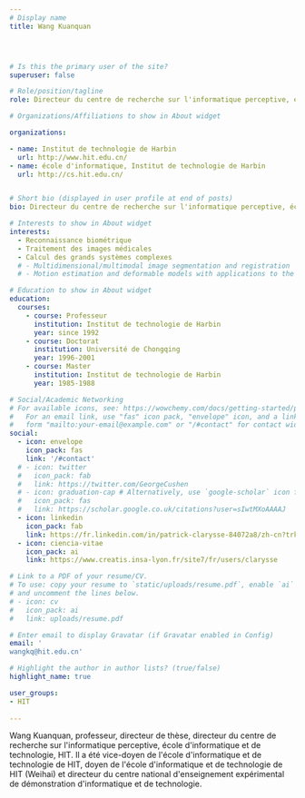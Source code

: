 ```yaml
---
# Display name
title: Wang Kuanquan




# Is this the primary user of the site?
superuser: false

# Role/position/tagline
role: Directeur du centre de recherche sur l'informatique perceptive, école d'informatique, Institut de technologie de Harbin

# Organizations/Affiliations to show in About widget

organizations:

- name: Institut de technologie de Harbin
  url: http://www.hit.edu.cn/
- name: école d'informatique, Institut de technologie de Harbin
  url: http://cs.hit.edu.cn/


# Short bio (displayed in user profile at end of posts)
bio: Directeur du centre de recherche sur l'informatique perceptive, école d'informatique, Institut de technologie de Harbin

# Interests to show in About widget
interests:
  - Reconnaissance biométrique
  - Traitement des images médicales
  - Calcul des grands systèmes complexes
  # - Multidimensional/multimodal image segmentation and registration
  # - Motion estimation and deformable models with applications to the 3D analysis of the heart functions

# Education to show in About widget
education:
  courses:
    - course: Professeur
      institution: Institut de technologie de Harbin
      year: since 1992
    - course: Doctorat
      institution: Université de Chongqing
      year: 1996-2001
    - course: Master
      institution: Institut de technologie de Harbin
      year: 1985-1988

# Social/Academic Networking
# For available icons, see: https://wowchemy.com/docs/getting-started/page-builder/#icons
#   For an email link, use "fas" icon pack, "envelope" icon, and a link in the
#   form "mailto:your-email@example.com" or "/#contact" for contact widget.
social:
  - icon: envelope
    icon_pack: fas
    link: '/#contact'
  # - icon: twitter
  #   icon_pack: fab
  #   link: https://twitter.com/GeorgeCushen
  # - icon: graduation-cap # Alternatively, use `google-scholar` icon from `ai` icon pack
  #   icon_pack: fas
  #   link: https://scholar.google.co.uk/citations?user=sIwtMXoAAAAJ
  - icon: linkedin
    icon_pack: fab
    link: https://fr.linkedin.com/in/patrick-clarysse-84072a8/zh-cn?trk=people-guest_people_search-card
  - icon: ciencia-vitae
    icon_pack: ai
    link: https://www.creatis.insa-lyon.fr/site7/fr/users/clarysse 

# Link to a PDF of your resume/CV.
# To use: copy your resume to `static/uploads/resume.pdf`, enable `ai` icons in `params.toml`,
# and uncomment the lines below.
# - icon: cv
#   icon_pack: ai
#   link: uploads/resume.pdf

# Enter email to display Gravatar (if Gravatar enabled in Config)
email: '
wangkq@hit.edu.cn'

# Highlight the author in author lists? (true/false)
highlight_name: true

user_groups:
- HIT
 
---
```

Wang Kuanquan, professeur, directeur de thèse, directeur du centre de recherche sur l'informatique perceptive, école d'informatique et de technologie, HIT. Il a été vice-doyen de l'école d'informatique et de technologie de HIT, doyen de l'école d'informatique et de technologie de HIT (Weihai) et directeur du centre national d'enseignement expérimental de démonstration d'informatique et de technologie.

